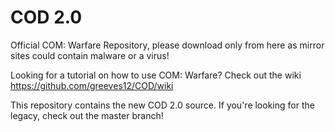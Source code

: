 # COD 2.0
Official COM: Warfare Repository, please download only from here as mirror sites could contain malware or a virus!

Looking for a tutorial on how to use COM: Warfare? Check out the wiki https://github.com/greeves12/COD/wiki

This repository contains the new COD 2.0 source. If you're looking for the legacy, check out the master branch!

